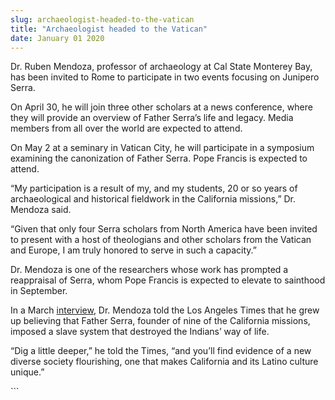 ```yaml
---
slug: archaeologist-headed-to-the-vatican
title: "Archaeologist headed to the Vatican"
date: January 01 2020
---
```


 
<p>
  Dr. Ruben Mendoza, professor of archaeology at Cal State Monterey Bay, has
  been invited to Rome to participate in two events focusing on Junipero Serra.
</p>
<p>
  On April 30, he will join three other scholars at a news conference, where
  they will provide an overview of Father Serra’s life and legacy. Media members
  from all over the world are expected to attend.
</p>
<p>
  On May 2 at a seminary in Vatican City, he will participate in a symposium
  examining the canonization of Father Serra. Pope Francis is expected to
  attend.
</p>
<p>
  “My participation is a result of my, and my students, 20 or so years of
  archaeological and historical fieldwork in the California missions,” Dr.
  Mendoza said.
</p>
<p>
  “Given that only four Serra scholars from North America have been invited to
  present with a host of theologians and other scholars from the Vatican and
  Europe, I am truly honored to serve in such a capacity.”
</p>
<p>
  Dr. Mendoza is one of the researchers whose work has prompted a reappraisal of
  Serra, whom Pope Francis is expected to elevate to sainthood in September.
</p>
<p>
  In a March
  <a
    href="https://www.latimes.com/local/great&#45;reads/la&#45;me&#45;c1&#45;serra&#45;awakening&#45;20150317&#45;story.html#page=1"
    >interview</a
  >, Dr. Mendoza told the Los Angeles Times that he grew up believing that
  Father Serra, founder of nine of the California missions, imposed a slave
  system that destroyed the Indians’ way of life.
</p>
<p>
  “Dig a little deeper,” he told the Times, “and you’ll find evidence of a new
  diverse society flourishing, one that makes California and its Latino culture
  unique.”
</p>
```
